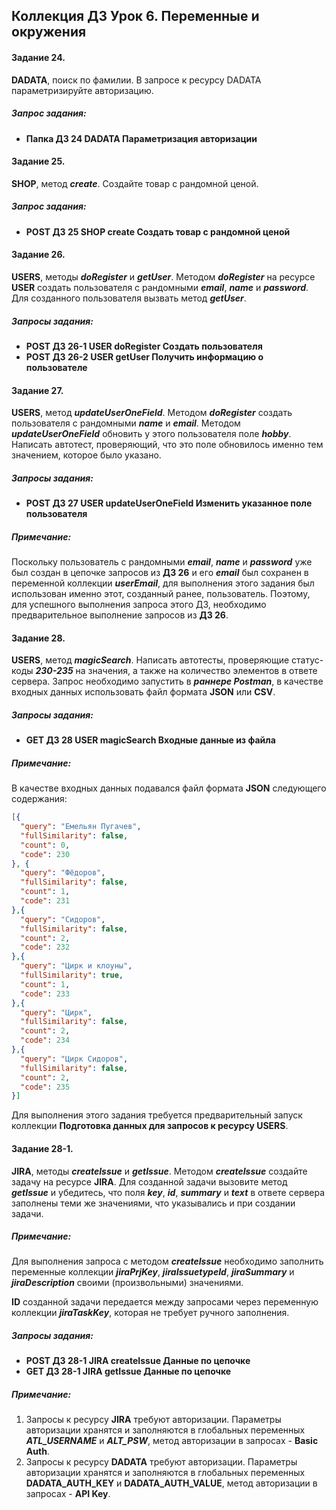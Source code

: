 ## **Коллекция ДЗ Урок 6.** Переменные и окружения

#### Задание 24.

**DADATA**, поиск по фамилии. В запросе к ресурсу DADATA параметризируйте авторизацию.

##### Запрос задания:

- **Папка ДЗ 24 DADATA Параметризация авторизации**
    

#### Задание 25.

**SHOP**, метод _**create**_. Создайте товар с рандомной ценой.

##### Запрос задания:

- **POST ДЗ 25 SHOP create Создать товар с рандомной ценой**
    

#### Задание 26.

**USERS**, методы _**doRegister**_ и _**getUser**_. Методом _**doRegister**_ на ресурсе **USER** создать пользователя с рандомными _**email**_, _**name**_ и _**password**_. Для созданного пользователя вызвать метод _**getUser**_.

##### Запросы задания:

- **POST ДЗ 26-1 USER doRegister Создать пользователя**
- **POST ДЗ 26-2 USER getUser Получить информацию о пользователе**
    

#### Задание 27.

**USERS**, метод _**updateUserOneField**_. Методом _**doRegister**_ создать пользователя с рандомными _**name**_ и _**email**_. Методом _**updateUserOneField**_ обновить у этого пользователя поле _**hobby**_. Написать автотест, проверяющий, что это поле обновилось именно тем значением, которое было указано.

##### Запросы задания:

- **POST ДЗ 27 USER updateUserOneField Изменить указанное поле пользователя**
    

##### Примечание:

Поскольку пользователь с рандомными _**email**_, _**name**_ и _**password**_ уже был создан в цепочке запросов из **ДЗ 26** и его _**email**_ был сохранен в переменной коллекции _**userEmail**_, для выполнения этого задания был использован именно этот, созданный ранее, пользователь. Поэтому, для успешного выполнения запроса этого ДЗ, необходимо предварительное выполнение запросов из **ДЗ 26**.

#### Задание 28.

**USERS**, метод _**magicSearch**_. Написать автотесты, проверяющие статус-коды _**230-235**_ на значения, а также на количество элементов в ответе сервера. Запрос необходимо запустить в _**раннере Postman**_, в качестве входных данных использовать файл формата **JSON** или **CSV**.

##### Запросы задания:

- **GET ДЗ 28 USER magicSearch Входные данные из файла**
    

##### Примечание:

В качестве входных данных подавался файл формата **JSON** следующего содержания:

``` json
[{
  "query": "Емельян Пугачев",
  "fullSimilarity": false,
  "count": 0,
  "code": 230
}, {
  "query": "Фёдоров",
  "fullSimilarity": false,
  "count": 1,
  "code": 231
},{
  "query": "Сидоров",
  "fullSimilarity": false,
  "count": 2,
  "code": 232
},{
  "query": "Цирк и клоуны",
  "fullSimilarity": true,
  "count": 1,
  "code": 233
},{
  "query": "Цирк",
  "fullSimilarity": false,
  "count": 2,
  "code": 234
},{
  "query": "Цирк Сидоров",
  "fullSimilarity": false,
  "count": 2,
  "code": 235
}]

 ```

Для выполнения этого задания требуется предварительный запуск коллекции **Подготовка данных для запросов к ресурсу USERS**.

#### Задание 28-1.

**JIRA**, методы _**createIssue**_ и _**getIssue**_. Методом _**createIssue**_ создайте задачу на ресурсе **JIRA**. Для созданной задачи вызовите метод _**getIssue**_ и убедитесь, что поля _**key**_, _**id**_, _**summary**_ и _**text**_ в ответе сервера заполнены теми же значениями, что указывались и при создании задачи.

##### Примечание:

Для выполнения запроса с методом _**createIssue**_ необходимо заполнить переменные коллекции _**jiraPrjKey**_, _**jiraIssuetypeId**_, _**jiraSummary**_ и _**jiraDescription**_ своими (произвольными) значениями.

**ID** созданной задачи передается между запросами через переменную коллекции _**jiraTaskKey**_, которая не требует ручного заполнения.

##### Запросы задания:

- **POST ДЗ 28-1 JIRA createIssue Данные по цепочке**
- **GET ДЗ 28-1 JIRA getIssue Данные по цепочке**
    

##### Примечание:

1. Запросы к ресурсу **JIRA** требуют авторизации. Параметры авторизации хранятся и заполняются в глобальных переменных _**ATL_USERNAME**_ и _**ALT_PSW**_, метод авторизации в запросах - **Basic Auth**.
2. Запросы к ресурсу **DADATA** требуют авторизации. Параметры авторизации хранятся и заполняются в глобальных переменных **DADATA_AUTH_KEY** и **DADATA_AUTH_VALUE**, метод авторизации в запросах - **API Key**.